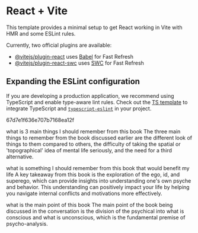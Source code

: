 # React + Vite

This template provides a minimal setup to get React working in Vite with HMR and some ESLint rules.

Currently, two official plugins are available:

- [@vitejs/plugin-react](https://github.com/vitejs/vite-plugin-react/blob/main/packages/plugin-react/README.md) uses [Babel](https://babeljs.io/) for Fast Refresh
- [@vitejs/plugin-react-swc](https://github.com/vitejs/vite-plugin-react-swc) uses [SWC](https://swc.rs/) for Fast Refresh

## Expanding the ESLint configuration

If you are developing a production application, we recommend using TypeScript and enable type-aware lint rules. Check out the [TS template](https://github.com/vitejs/vite/tree/main/packages/create-vite/template-react-ts) to integrate TypeScript and [`typescript-eslint`](https://typescript-eslint.io) in your project.


67d7e1f636e707b7168ea12f


what is 3 main things I should remember from this book
The three main things to remember from the book discussed earlier are the different look of things to them compared to others, the difficulty of taking the spatial or 'topographical' idea of mental life seriously, and the need for a third alternative.


what is something I should remember from this book that would benefit my life
A key takeaway from this book is the exploration of the ego, id, and superego, which can provide insights into understanding one's own psyche and behavior. This understanding can positively impact your life by helping you navigate internal conflicts and motivations more effectively.

what is the main point of this book
The main point of the book being discussed in the conversation is the division of the psychical into what is conscious and what is unconscious, which is the fundamental premise of psycho-analysis.